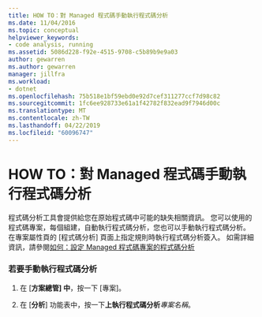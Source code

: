 ```yaml
---
title: HOW TO：對 Managed 程式碼手動執行程式碼分析
ms.date: 11/04/2016
ms.topic: conceptual
helpviewer_keywords:
- code analysis, running
ms.assetid: 5086d228-f92e-4515-9708-c5b89b9e9a03
author: gewarren
ms.author: gewarren
manager: jillfra
ms.workload:
- dotnet
ms.openlocfilehash: 75b518e1bf59ebd0e92d7cef311277ccf7d98c82
ms.sourcegitcommit: 1fc6ee928733e61a1f42782f832ead9f7946d00c
ms.translationtype: MT
ms.contentlocale: zh-TW
ms.lasthandoff: 04/22/2019
ms.locfileid: "60096747"
---
```

# <a name="how-to-run-code-analysis-manually-for-managed-code"></a>HOW TO：對 Managed 程式碼手動執行程式碼分析
程式碼分析工具會提供給您在原始程式碼中可能的缺失相關資訊。 您可以使用的程式碼專案，每個組建，自動執行程式碼分析，您也可以手動執行程式碼分析。 在專案屬性頁的 [程式碼分析] 頁面上指定規則時執行程式碼分析簽入。 如需詳細資訊，請參閱[如何：設定 Managed 程式碼專案的程式碼分析](../code-quality/how-to-configure-code-analysis-for-a-managed-code-project.md)

### <a name="to-run-code-analysis-manually"></a>若要手動執行程式碼分析

1. 在 [**方案總管] 中**，按一下 [專案]。

2. 在 [**分析**] 功能表中，按一下**上執行程式碼分析***專案名稱*。